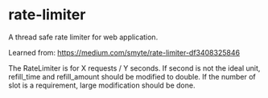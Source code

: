 # rate-limiter
A thread safe rate limiter for web application.

Learned from: https://medium.com/smyte/rate-limiter-df3408325846

The RateLimiter is for X requests / Y seconds.
If second is not the ideal unit, refill_time and refill_amount should be modified to double.
If the number of slot is a requirement, large modification should be done.
